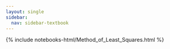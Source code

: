 ```yaml
---
layout: single
sidebar:
  nav: sidebar-textbook
---
```


{% include notebooks-html/Method_of_Least_Squares.html %}
